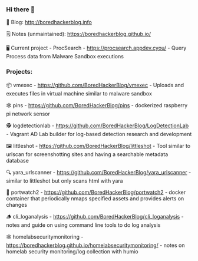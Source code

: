 ### Hi there 👋

📝 Blog: http://boredhackerblog.info 

🗒️ Notes (unmaintained): https://boredhackerblog.github.io/

🖥️ Current project - ProcSearch - https://procsearch.appdev.cyou/ - Query Process data from Malware Sandbox executions 

### Projects:

📦 vmexec - https://github.com/BoredHackerBlog/vmexec - Uploads and executes files in virtual machine similar to malware sandbox

🕸️ pins - https://github.com/BoredHackerBlog/pins - dockerized raspberry pi network sensor

🕵️ logdetectionlab - https://github.com/BoredHackerBlog/LogDetectionLab - Vagrant AD Lab builder for log-based detection research and development

🖼️ littleshot - https://github.com/BoredHackerBlog/littleshot - Tool similar to urlscan for screenshotting sites and having a searchable metadata database

🔍 yara_urlscanner - https://github.com/BoredHackerBlog/yara_urlscanner - similar to littleshot but only scans html with yara

🔎 portwatch2 - https://github.com/BoredHackerBlog/portwatch2 - docker container that periodically nmaps specified assets and provides alerts on changes

🪵 cli_loganalysis - https://github.com/BoredHackerBlog/cli_loganalysis - notes and guide on using command line tools to do log analysis

🕸️ homelabsecuritymonitoring - https://boredhackerblog.github.io/homelabsecuritymonitoring/ - notes on homelab security monitoring/log collection with humio
